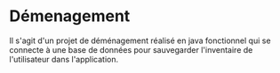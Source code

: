 # Démenagement
Il s'agit d'un projet de déménagement réalisé en java fonctionnel qui se connecte à une base de données pour sauvegarder l'inventaire de l'utilisateur dans l'application.
